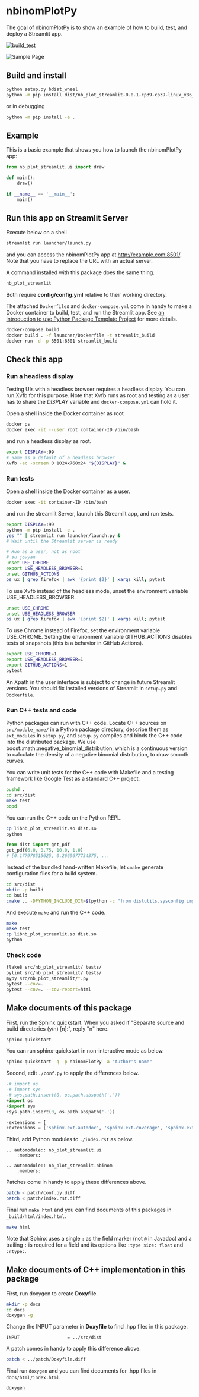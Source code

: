 # nbinomPlotPy

The goal of nbinomPlotPy is to show an example of how to build, test, and deploy a Streamlit app.

[![build_test](https://github.com/zettsu-t/nbinomPlotPy/workflows/build_test/badge.svg)](https://github.com/zettsu-t/nbinomPlotPy/actions)

![Sample Page](tests/data/screen_shot_initial.png)

## Build and install

``` bash
python setup.py bdist_wheel
python -m pip install dist/nb_plot_streamlit-0.0.1-cp39-cp39-linux_x86_64.whl
```

or in debugging

``` bash
python -m pip install -e .
```

## Example

This is a basic example that shows you how to launch the nbinomPlotPy app:

``` python
from nb_plot_streamlit.ui import draw

def main():
    draw()

if __name__ == '__main__':
    main()
```

## Run this app on Streamlit Server

Execute below on a shell

``` bash
streamlit run launcher/launch.py
```

and you can access the nbinomPlotPy app at <http://example.com:8501/>. Note that you have to replace the URL with an actual server.

A command installed with this package does the same thing.

``` bash
nb_plot_streamlit
```

Both require **config/config.yml** relative to their working directory.

The attached `Dockerfile`s and `docker-compose.yml` come in handy to make a Docker container to build, test, and run the Streamlit app. See [an introduction to use Python Package Template Project](https://github.com/zettsu-t/create-py-package) for more details.

``` bash
docker-compose build
docker build . -f launcher/Dockerfile -t streamlit_build
docker run -d -p 8501:8501 streamlit_build
```

## Check this app

### Run a headless display

Testing UIs with a headless browser requires a headless display. You can run Xvfb for this purpose. Note that Xvfb runs as root and testing as a user has to share the *DISPLAY* variable and `docker-compose.yml` can hold it.

Open a shell inside the Docker container as root

``` bash
docker ps
docker exec -it --user root container-ID /bin/bash
```

and run a headless display as root.

``` bash
export DISPLAY=:99
# Same as a default of a headless browser
Xvfb -ac -screen 0 1024x768x24 "${DISPLAY}" &
```

### Run tests

Open a shell inside the Docker container as a user.

``` bash
docker exec -it container-ID /bin/bash
```

and run the streamlit Server, launch this Streamlit app, and run tests.

``` bash
export DISPLAY=:99
python -m pip install -e .
yes "" | streamlit run launcher/launch.py &
# Wait until the Streamlit server is ready

# Run as a user, not as root
# su jovyan
unset USE_CHROME
export USE_HEADLESS_BROWSER=1
unset GITHUB_ACTIONS
ps ux | grep firefox | awk '{print $2}' | xargs kill; pytest
```

To use Xvfb instead of the headless mode, unset the environment variable USE_HEADLESS_BROWSER.

``` bash
unset USE_CHROME
unset USE_HEADLESS_BROWSER
ps ux | grep firefox | awk '{print $2}' | xargs kill; pytest
```

To use Chrome instead of Firefox, set the environment variable USE_CHROME. Setting the environment variable GITHUB_ACTIONS disables tests of snapshots (this is a behavior in GitHub Actions).

``` bash
export USE_CHROME=1
export USE_HEADLESS_BROWSER=1
export GITHUB_ACTIONS=1
pytest
```

An Xpath in the user interface is subject to change in future Streamlit versions. You should fix installed versions of Streamlit in `setup.py` and `Dockerfile`.

### Run C++ tests and code

Python packages can run with C++ code. Locate C++ sources on `src/module_name/` in a Python package directory, describe them as `ext_modules` in `setup.py`, and `setup.py` compiles and binds the C++ code into the distributed package. We use boost::math::negative_binomial_distribution, which is a continuous version to calculate the density of a negative binomial distribution, to draw smooth curves.

You can write unit tests for the C++ code with Makefile and a testing framework like Google Test as a standard C++ project.

``` bash
pushd .
cd src/dist
make test
popd
```

You can run the C++ code on the Python REPL.

``` bash
cp libnb_plot_streamlit.so dist.so
python
```

``` python
from dist import get_pdf
get_pdf(6.0, 0.75, 10.0, 1.0)
# [0.177978515625, 0.2669677734375, ...
```

Instead of the bundled hand-written Makefile, let `cmake` generate configuration files for a build system.

``` bash
cd src/dist
mkdir -p build
cd build
cmake .. -DPYTHON_INCLUDE_DIR=$(python -c "from distutils.sysconfig import get_python_inc; print(get_python_inc())") -DPYTHON_LIBRARY=$(python -m find_libpython)
```

And execute `make` and run the C++ code.

``` bash
make
make test
cp libnb_plot_streamlit.so dist.so
python
```

### Check code

``` bash
flake8 src/nb_plot_streamlit/ tests/
pylint src/nb_plot_streamlit/ tests/
mypy src/nb_plot_streamlit/*.py
pytest --cov=.
pytest --cov=. --cov-report=html
```

## Make documents of this package

First, run the Sphinx quickstart. When you asked if "Separate source and build directories (y/n) [n]:", reply "n" here.

``` bash
sphinx-quickstart
```

You can run sphinx-quickstart in non-interactive mode as below.

``` bash
sphinx-quickstart -q -p nbinomPlotPy -a "Author's name"
```

Second, edit `./conf.py` to apply the differences below.

``` python
-# import os
-# import sys
-# sys.path.insert(0, os.path.abspath('.'))
+import os
+import sys
+sys.path.insert(0, os.path.abspath('.'))

-extensions = [
+extensions = ['sphinx.ext.autodoc', 'sphinx.ext.coverage', 'sphinx.ext.napoleon'
```

Third, add Python modules to `./index.rst` as below.

```
.. automodule:: nb_plot_streamlit.ui
    :members:

.. automodule:: nb_plot_streamlit.nbinom
    :members:
```

Patches come in handy to apply these differences above.

``` bash
patch < patch/conf.py.diff
patch < patch/index.rst.diff
```

Final run `make html` and you can find documents of this packages in `_build/html/index.html`.

``` bash
make html
```

Note that Sphinx uses a single `:` as the field marker (not `@` in Javadoc) and a trailing `:` is required for a field and its options like `:type size: float` and `:rtype:`.

## Make documents of C++ implementation in this package

First, run doxygen to create **Doxyfile**.

``` bash
mkdir -p docs
cd docs
doxygen -g
```

Change the INPUT parameter in **Doxyfile** to find .hpp files in this package.

```
INPUT                  = ../src/dist
```

A patch comes in handy to apply this difference above.

``` bash
patch < ../patch/Doxyfile.diff
```

Final run `doxygen` and you can find documents for .hpp files in `docs/html/index.html`.

``` bash
doxygen
```
